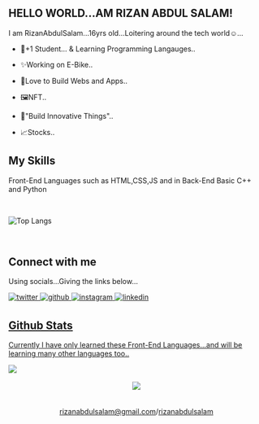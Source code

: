 ## HELLO WORLD...AM RIZAN ABDUL SALAM!
  

 <div align="left">I am RizanAbdulSalam...16yrs old...Loitering around the tech world☺️...</div>  
  

- 💼+1 Student... & Learning Programming Langauges..  
  

- ✨Working on E-Bike..  
  

- 🤍Love to Build Webs and Apps..


- 🖼️NFT..


- 🎃"Build Innovative Things"..


- 📈Stocks..

  
 ## My Skills 
   Front-End Languages such as HTML,CSS,JS and in Back-End Basic C++ and Python
  
  <br>
  
![Top Langs](https://github-readme-stats.vercel.app/api/top-langs/?username=RizanAbdulSalam)


<br/>  


## Connect with me  
 
Using socials...Giving the links below...

<a href="https://twitter.com/rizanabdulsalam" target="_blank">
<img src=https://img.shields.io/badge/twitter-%2300acee.svg?&style=for-the-badge&logo=twitter&logoColor=white alt=twitter style="margin-bottom: 5px;" />
</a>
<a href="https://github.com/RizanAbdulSalam" target="_blank">
<img src=https://img.shields.io/badge/github-%2324292e.svg?&style=for-the-badge&logo=github&logoColor=white alt=github style="margin-bottom: 5px;" />
</a>
<a href="https://instagram.com/rizanabdulsalam" target="_blank">
<img src=https://img.shields.io/badge/instagram-%23000000.svg?&style=for-the-badge&logo=instagram&logoColor=white alt=instagram style="margin-bottom: 5px;" />
</a>  
<a href="https://linkedin.com/in/rizan-abdul-salam-8b5252240/" target="_blank">
<img src=https://img.shields.io/badge/linkedin-%231E77B5.svg?&style=for-the-badge&logo=linkedin&logoColor=white alt=linkedin style="margin-bottom: 5px;" />
  

<br/>  


## Github Stats  

  Currently I have only learned these Front-End Languages...and will be learning many other languages too..

<div align="left"><img src="https://github-readme-stats.vercel.app/api?username=RizanAbdulSalam&show_icons=true&count_private=true&hide_border=true" align="center" /></div>  

<br/>  

<div align="center">
<img src="https://komarev.com/ghpvc/?username=RizanAbdulSalam&&style=flat-square" align="center" />
</div>  

<br />


<br>
<div align="center">
<a href="mailto:rizanabdulsalam@gmail.com">rizanabdulsalam@gmail.com</a>/<a href="https://twitter.com/rizanabdulsalam">rizanabdulsalam</a>
</div>
